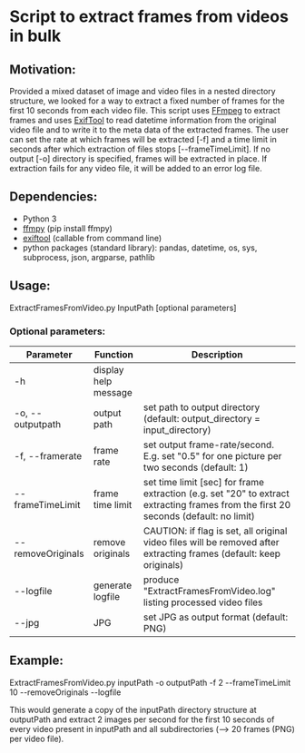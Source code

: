 # Script to extract frames from videos in bulk

## Motivation:

Provided a mixed dataset of image and video files in a nested directory structure, we looked for a way to extract a fixed number of frames for the first 10 seconds from each video file. This script uses [FFmpeg](https://www.ffmpeg.org) to extract frames and uses [ExifTool](https://exiftool.org) to read datetime information from the original video file and to write it to the meta data of the extracted frames. The user can set the rate at which frames will be extracted [-f] and a time limit in seconds after which extraction of files stops [--frameTimeLimit]. If no output [-o] directory is specified, frames will be extracted in place. If extraction fails for any video file, it will be added to an error log file. 



## Dependencies:
* Python 3
* [ffmpy](https://pypi.org/project/ffmpy/)		(pip install ffmpy)
* [exiftool](https://exiftool.org)		(callable from command line)
* python packages (standard library): pandas, datetime, os, sys, subprocess, json, argparse, pathlib


## Usage:

ExtractFramesFromVideo.py InputPath [optional parameters]


### Optional parameters:

Parameter          | Function             | Description                                                                                                                         |
------------------ | -------------------- | ----------------------------------------------------------------------------------------------------------------------------------- |
-h                 | display help message |                                                                                                                                     |
-o, --outputpath   | output path          | set path to output directory (default: output_directory = input_directory)                                                          |
-f, --framerate    | frame rate           | set output frame-rate/second. E.g. set "0.5" for one picture per two seconds (default: 1)                                           |
--frameTimeLimit   | frame time limit     | set time limit [sec] for frame extraction (e.g. set "20" to extract extracting frames from the first 20 seconds (default: no limit) |
--removeOriginals  | remove originals     | CAUTION: if flag is set, all original video files will be removed after extracting frames (default: keep originals)                 |
--logfile          | generate logfile     | produce "ExtractFramesFromVideo.log" listing processed video files                                                                  |
--jpg              | JPG                  | set JPG as output format (default: PNG)                                                                                             |



## Example:

ExtractFramesFromVideo.py inputPath -o outputPath -f 2 --frameTimeLimit 10 --removeOriginals --logfile

This would generate a copy of the inputPath directory structure at outputPath and extract 2 images per second for the first 10 seconds of every video present in inputPath and all subdirectories (-->  20 frames (PNG) per video file).
